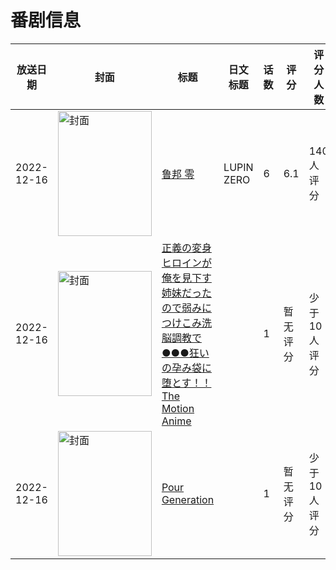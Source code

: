 # 番剧信息

|放送日期|封面|标题|日文标题|话数|评分|评分人数|
|---|---|---|---|---|---|---|
|2022-12-16|<img src="//lain.bgm.tv/pic/cover/c/03/55/405990_R99SD.jpg" alt="封面" style="width:150px;height:200px;object-fit:cover;">|[鲁邦 零](https://bangumi.tv/subject/405990)|LUPIN ZERO|6|6.1|140人评分|
|2022-12-16|<img src="/img/no_icon_subject.png" alt="封面" style="width:150px;height:200px;object-fit:cover;">|[正義の変身ヒロインが俺を見下す姉妹だったので弱みにつけこみ洗脳調教で●●●狂いの孕み袋に堕とす！！ The Motion Anime](https://bangumi.tv/subject/409887)||1|暂无评分|少于10人评分|
|2022-12-16|<img src="//lain.bgm.tv/pic/cover/c/74/72/415174_151O1.jpg" alt="封面" style="width:150px;height:200px;object-fit:cover;">|[Pour Generation](https://bangumi.tv/subject/415174)||1|暂无评分|少于10人评分|
